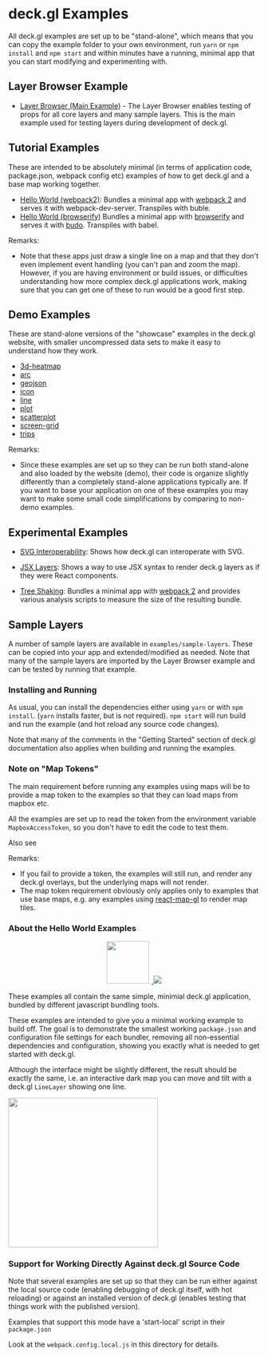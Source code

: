 # deck.gl Examples

All deck.gl examples are set up to be "stand-alone", which means that
you can copy the example folder to your own environment, run `yarn` or `npm install`
and `npm start` and within minutes have a running, minimal app that you can
start modifying and experimenting with.

## Layer Browser Example

* [Layer Browser (Main Example)](./layer-browser/README.md) - The Layer Browser
  enables testing of props for all core layers and many sample layers.
  This is the main example used for testing layers during development of deck.gl.

## Tutorial Examples

These are intended to be absolutely minimal (in terms of application code,
package.json, webpack config etc) examples of how to get deck.gl and a base
map working together.

* [Hello World (webpack2)](./hello-world-webpack2/README.md): Bundles a minimal app with
  [webpack 2](https://github.com/webpack/webpack) and serves it with webpack-dev-server.
  Transpiles with buble.
* [Hello World (browserify)](./hello-world-browserify/README.md) Bundles a minimal app with
  [browserify](https://github.com/substack/node-browserify) and serves it with
  [budo](https://github.com/mattdesl/budo).
  Transpiles with babel.

Remarks:
* Note that these apps just draw a single line on a map and that they
  don't even implement event handling (you can't pan and zoom the map).
  However, if you are having environment or build issues, or difficulties
  understanding how more complex deck.gl applications work,
  making sure that you can get one of these to run would be a good first step.

## Demo Examples

These are stand-alone versions of the "showcase" examples in the deck.gl
website, with smaller uncompressed data sets to make it easy to understand
how they work.

* [3d-heatmap](./3d-heatmap/README.md)
* [arc](./arc/README.md)
* [geojson](./geojson/README.md)
* [icon](./icon/README.md)
* [line](./line/README.md)
* [plot](./plot/README.md)
* [scatterplot](./scatterplot/README.md)
* [screen-grid](./screen-grid/README.md)
* [trips](./trips/README.md)

Remarks:
* Since these examples are set up so they can be run both stand-alone and
  also loaded by the website (demo), their code is organize slightly
  differently than a completely stand-alone applications typically are.
  If you want to base your application on one of these examples you may want
  to make some small code simplifications by comparing to non-demo examples.

## Experimental Examples

* [SVG Interoperability](./svg-interoperability/README.md): Shows how
  deck.gl can interoperate with SVG.

* [JSX Layers](./jsx-layers/README.md): Shows a way to use JSX syntax
  to render deck.g layers as if they were React components.

* [Tree Shaking](./tree-shaking/README.md): Bundles a minimal app with
  [webpack 2](https://github.com/webpack/webpack) and provides various
  analysis scripts to measure the size of the resulting bundle.

## Sample Layers

A number of sample layers are available in `examples/sample-layers`. These can
be copied into your app and extended/modified as needed. Note that many of
the sample layers are imported by the Layer Browser example and can be tested
by running that example.


### Installing and Running

As usual, you can install the dependencies either using `yarn` or with `npm install`.
(`yarn` installs faster, but is not required). `npm start` will run build and
run the example (and hot reload any source code changes).

Note that many of the comments in the "Getting Started" section of deck.gl
documentation also applies when building and running the examples.


### Note on "Map Tokens"

The main requirement before running any examples using maps will be to provide
a map token to the examples so that they can load maps from mapbox etc.

All the examples are set up to read the token from the environment variable
`MapboxAccessToken`, so you don't have to edit the code to test them.

Also see

Remarks:
* If you fail to provide a token, the examples will still run,
  and render any deck.gl overlays, but the underlying maps will not render.
* The map token requirement obviously only applies only to examples that use
  base maps, e.g. any examples using
  [react-map-gl](https://github.com/uber/react-map-gl) to render map tiles.


### About the Hello World Examples

<div align="center">
  <a href="./webpack">
    <img height=85 src="https://cdn.pbrd.co/images/55RnpX6a3.png" style="margin-right:5;" />
  </a>
  <a href="./browserify">
    <img src="https://cdn.pbrd.co/images/vAmSmehU.png" />
  </a>
</div>

These examples all contain the same simple, minimial deck.gl application,
bundled by different javascript bundling tools.

These examples are intended to give you a minimal working example to build off.
The goal is to demonstrate the smallest working `package.json`
and configuration file settings for each bundler, removing all non-essential
dependencies and configuration, showing you exactly what is needed to get
started with deck.gl.

Although the interface might be slightly different, the result should be
exactly the same, i.e. an interactive dark map you can move and tilt with a
deck.gl `LineLayer` showing one line.

<img src="https://cdn.pbrd.co/images/53pkY8pz1.png" width="300" />


### Support for Working Directly Against deck.gl Source Code

Note that several examples are set up so that they can be run either
against the local source code (enabling debugging of deck.gl itself,
with hot reloading) or against an installed version of deck.gl
(enables testing that things work with the published version).

Examples that support this mode have a 'start-local' script in their
`package.json`

Look at the `webpack.config.local.js` in this directory for details.
